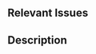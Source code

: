 ## Relevant Issues
<!-- Link the issue by typing: "Closes #<number>" -->


## Description
<!-- Describe what changes you made, and how you've implemented them. -->
